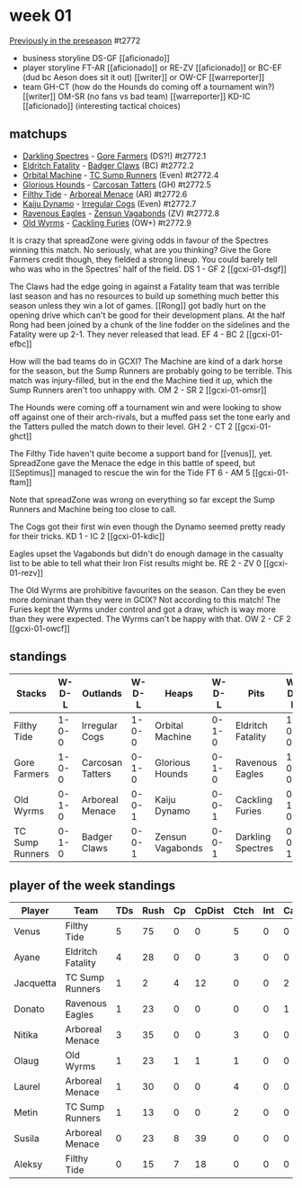# week 01

[Previously in the preseason](preseason) #t2772

* business storyline DS-GF [[aficionado]]
* player storyline FT-AR [[aficionado]] or RE-ZV [[aficionado]] or BC-EF (dud bc Aeson does sit it out) [[writer]] or OW-CF [[warreporter]]
* team GH-CT (how do the Hounds do coming off a tournament win?) [[writer]] OM-SR (no fans vs bad team) [[warreporter]] KD-IC [[aficionado]] (interesting tactical choices)


## matchups

* [Darkling Spectres](../../teams/darklingspectres) - [Gore Farmers](../../teams/gorefarmers) (DS?!) #t2772.1 
* [Eldritch Fatality](../../teams/eldritchfatality) - [Badger Claws](../../teams/badgerclaws) (BC) #t2772.2 
* [Orbital Machine](../../teams/orbitalmachine) - [TC Sump Runners](../../teams/sumprunners) (Even) #t2772.4
* [Glorious Hounds](../../teams/glorioushounds) - [Carcosan Tatters](../../teams/carcosantatters) (GH) #t2772.5
* [Filthy Tide](../../teams/filthytide) - [Arboreal Menace](../../teams/arborealmenace) (AR) #t2772.6 
* [Kaiju Dynamo](../../teams/kaijudynamo) - [Irregular Cogs](../../teams/irregularcogs) (Even) #t2772.7
* [Ravenous Eagles](../../teams/ravenouseagles) - [Zensun Vagabonds](../../teams/zensunvagabonds) (ZV) #t2772.8
* [Old Wyrms](../../teams/oldwyrms) - [Cackling Furies](../../teams/cacklingfuries) (OW+) #t2772.9

It is crazy that spreadZone were giving odds in favour of the Spectres winning this match. No seriously, what are you thinking? Give the Gore Farmers credit though, they fielded a strong lineup. You could barely tell who was who in the Spectres' half of the field. DS 1 - GF 2 [[gcxi-01-dsgf]]

The Claws had the edge going in against a Fatality team that was terrible last season and has no resources to build up something much better this season unless they win a lot of games. [[Rong]] got badly hurt on the opening drive which can't be good for their development plans. At the half Rong had been joined by a chunk of the line fodder on the sidelines and the Fatality were up 2-1. They never released that lead. EF 4 - BC 2 [[gcxi-01-efbc]] 

How will the bad teams do in GCXI? The Machine are kind of a dark horse for the season, but the Sump Runners are probably going to be terrible. This match was injury-filled, but in the end the Machine tied it up, which the Sump Runners aren't too unhappy with. OM 2 - SR 2 [[gcxi-01-omsr]]

The Hounds were coming off a tournament win and were looking to show off against one of their arch-rivals, but a muffed pass set the tone early and the Tatters pulled the match down to their level. GH 2 - CT 2 [[gcxi-01-ghct]]

The Filthy Tide haven't quite become a support band for [[venus]], yet. SpreadZone gave the Menace the edge in this battle of speed, but [[Septimus]] managed to rescue the win for the Tide FT 6 - AM 5 [[gcxi-01-ftam]]

Note that spreadZone was wrong on everything so far except the Sump Runners and Machine being too close to call.

The Cogs got their first win even though the Dynamo seemed pretty ready for their tricks. KD 1 - IC 2 [[gcxi-01-kdic]]

Eagles upset the Vagabonds but didn't do enough damage in the casualty list to be able to tell what their Iron Fist results might be. RE 2 - ZV 0 [[gcxi-01-rezv]]

The Old Wyrms are prohibitive favourites on the season. Can they be even more dominant than they were in GCIX? Not according to this match! The Furies kept the Wyrms under control and got a draw, which is way more than they were expected. The Wyrms can't be happy with that. OW 2 - CF 2 [[gcxi-01-owcf]]

## standings

| Stacks | W-D-L | Outlands | W-D-L | Heaps | W-D-L | Pits | W-D-L |
|-------|-----|--|--|------|------|--|--|
| Filthy Tide | 1-0-0 | Irregular Cogs | 1-0-0 | Orbital Machine | 0-1-0 | Eldritch Fatality | 1-0-0 |
| Gore Farmers | 1-0-0 | Carcosan Tatters | 0-1-0 | Glorious Hounds | 0-1-0 | Ravenous Eagles | 1-0-0 |
| Old Wyrms | 0-1-0 | Arboreal Menace | 0-0-1 | Kaiju Dynamo | 0-0-1 | Cackling Furies | 0-1-0 |
| TC Sump Runners | 0-1-0 | Badger Claws | 0-0-1 | Zensun Vagabonds | 0-0-1 | Darkling Spectres | 0-0-1 |

## player of the week standings

| Player    | Team              | TDs  | Rush | Cp   | CpDist | Ctch | Int  | Cas  | Blck | Sck  | MVP  | SPP  |
|-----------|-------------------|------|------|------|--------|------|------|------|------|------|------|------|
| Venus     | Filthy Tide       |    5 |   75 |    0 |      0 |    5 |    0 |    0 |    0 |    0 |    0 |   15 |
| Ayane     | Eldritch Fatality |    4 |   28 |    0 |      0 |    3 |    0 |    0 |    2 |    0 |    0 |   12 |
| Jacquetta | TC Sump Runners   |    1 |    2 |    4 |     12 |    0 |    0 |    2 |    3 |    0 |    0 |   11 |
| Donato    | Ravenous Eagles   |    1 |   23 |    0 |      0 |    0 |    0 |    1 |    1 |    1 |    1 |   10 |
| Nitika    | Arboreal Menace   |    3 |   35 |    0 |      0 |    3 |    0 |    0 |    2 |    0 |    0 |    9 |
| Olaug     | Old Wyrms         |    1 |   23 |    1 |      1 |    1 |    0 |    0 |    3 |    0 |    1 |    9 |
| Laurel    | Arboreal Menace   |    1 |   30 |    0 |      0 |    4 |    0 |    0 |    0 |    0 |    1 |    8 |
| Metin     | TC Sump Runners   |    1 |   13 |    0 |      0 |    2 |    0 |    0 |    1 |    0 |    1 |    8 |
| Susila    | Arboreal Menace   |    0 |   23 |    8 |     39 |    0 |    0 |    0 |    0 |    0 |    0 |    8 |
| Aleksy    | Filthy Tide       |    0 |   15 |    7 |     18 |    0 |    0 |    0 |    0 |    0 |    0 |    7 |

